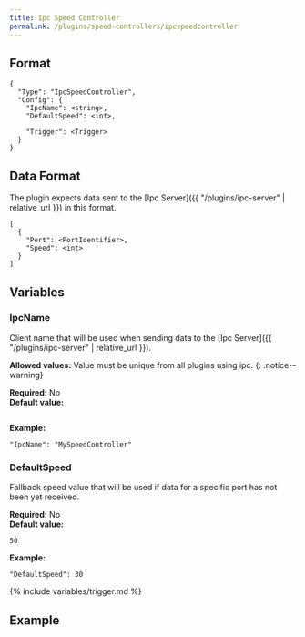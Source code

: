 ```yaml
---
title: Ipc Speed Controller
permalink: /plugins/speed-controllers/ipcspeedcontroller
---
```


## Format

~~~
{
  "Type": "IpcSpeedController",
  "Config": {
    "IpcName": <string>,
    "DefaultSpeed": <int>,

    "Trigger": <Trigger>
  }
}
~~~

## Data Format

The plugin expects data sent to the [Ipc Server]({{ "/plugins/ipc-server" | relative_url }}) in this format.

~~~
[
  {
    "Port": <PortIdentifier>,
    "Speed": <int>
  }
]
~~~

## Variables

### IpcName
<div class="variable-block" markdown="block">

Client name that will be used when sending data to the [Ipc Server]({{ "/plugins/ipc-server" | relative_url }}).

**Allowed values:** Value must be unique from all plugins using ipc.
{: .notice--warning}

**Required:** No<br>
**Default value:**
~~~
~~~
**Example:**
~~~
"IpcName": "MySpeedController"
~~~

</div>

### DefaultSpeed
<div class="variable-block" markdown="block">

Fallback speed value that will be used if data for a specific port has not been yet received.

**Required:** No<br>
**Default value:**
~~~
50
~~~
**Example:**
~~~
"DefaultSpeed": 30
~~~

</div>

{% include variables/trigger.md %}

## Example

~~~
~~~